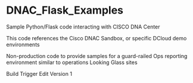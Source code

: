 # DNAC_Flask_Examples
Sample Python/Flask code interacting with CISCO DNA Center

This code references the Cisco DNAC Sandbox, or specific DCloud demo environments

Non-production code to provide samples for a guard-railed Ops reporting environment similar to operations Looking Glass sites

Build Trigger Edit Version 1
